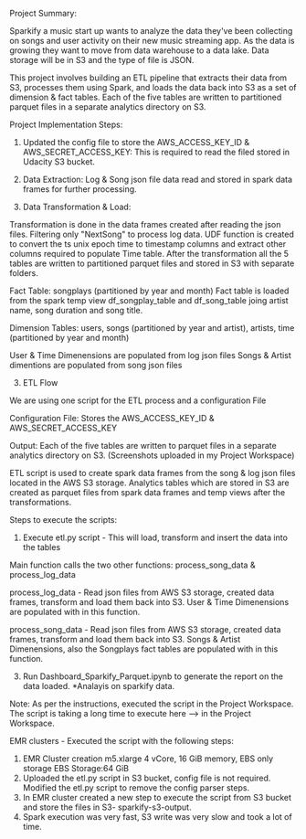 Project Summary:

Sparkify a music start up wants to analyze the data they've been collecting on songs and user activity on their new music streaming app.
As the data is growing they want to move from data warehouse to a data lake.
Data storage will be in S3 and the type of file is JSON.

This project involves building an ETL pipeline that extracts their data from S3, processes them using Spark, and loads the data back into S3 as a set of dimension & fact tables. Each of the five tables are written to partitioned parquet files in a separate analytics directory on S3.


Project Implementation Steps:

1. Updated the config file to store the AWS_ACCESS_KEY_ID & AWS_SECRET_ACCESS_KEY: This is required to read the filed stored in Udacity S3 bucket.


2. Data Extraction: Log & Song json file data read and stored in spark data frames for further processing. 


3. Data Transformation & Load: 

Transformation is done in the data frames created after reading the json files. Filtering only "NextSong" to process log data.
UDF function is created to convert the ts unix epoch time to timestamp columns and extract other columns required to populate Time table.
After the transformation all the 5 tables are written to partitioned parquet files and stored in S3 with separate folders.

Fact Table: songplays (partitioned by year and month)
Fact table is loaded from the spark temp view df_songplay_table and df_song_table joing artist name, song duration and song title.

Dimension Tables: users, songs (partitioned by year and artist), artists, time (partitioned by year and month)

User & Time Dimenensions are populated from log json files
Songs & Artist dimentions are populated from song json files


3. ETL Flow

We are using one script for the ETL process and a configuration File

Configuration File: Stores the AWS_ACCESS_KEY_ID & AWS_SECRET_ACCESS_KEY

Output: Each of the five tables are written to parquet files in a separate analytics directory on S3. (Screenshots uploaded in my Project Workspace)

ETL script is used to create spark data frames from the song & log json files located in the AWS S3 storage. 
Analytics tables which are stored in S3 are created as parquet files from spark data frames and temp views after the transformations.


Steps to execute the scripts:

1.  Execute etl.py script  - This will load, transform and insert the data into the tables

Main function calls the two other functions: process_song_data & process_log_data

process_log_data - Read json files from AWS S3 storage, created data frames, transform and load them back into S3. 
User & Time Dimenensions are populated with in this function.

process_song_data - Read json files from AWS S3 storage, created data frames, transform and load them back into S3. 
Songs & Artist Dimenensions, also the Songplays fact tables are populated with in this function.

3. Run Dashboard_Sparkify_Parquet.ipynb to generate the report on the data loaded. 
*Analayis on sparkify data.


Note: 
As per the instructions, executed the script in the Project Workspace. The script is taking a long time to execute here --> in the Project Workspace. 

EMR clusters - Executed the script with the following steps:
1. EMR Cluster creation
m5.xlarge
4 vCore, 16 GiB memory, EBS only storage
EBS Storage:64 GiB
2. Uploaded the etl.py script in S3 bucket, config file is not required. Modified the etl.py script to remove the config parser steps.
3. In EMR cluster created a new step to execute the script from S3 bucket and store the files in S3- sparkify-s3-output.
4. Spark execution was very fast, S3 write was very slow and took a lot of time.



